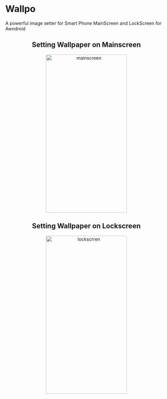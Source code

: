 # Wallpo
A powerful image setter for Smart Phone MainScreen and LockScreen for Awndroid

<center>
<h2>Setting Wallpaper on Mainscreen </h3>
<img src="Example/mainscreen.gif" alt="mainscreen" height="492" width="252">
   

<h2>Setting Wallpaper on Lockscreen </h3>
<img src="Example/lockscreen.gif" alt="lockscrren" height="492" width="252">

</center>
